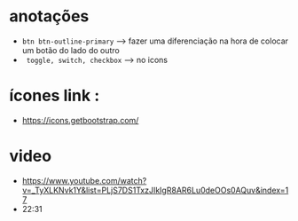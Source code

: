 # anotações

- `btn btn-outline-primary` --> fazer uma diferenciação na hora de colocar um botão do lado do outro
- ` toggle, switch, checkbox` --> no icons

# ícones link :
-  https://icons.getbootstrap.com/

# video
- https://www.youtube.com/watch?v=_TyXLKNvk1Y&list=PLjS7DS1TxzJIkIgR8AR6Lu0deOOs0AQuv&index=17
- 22:31
